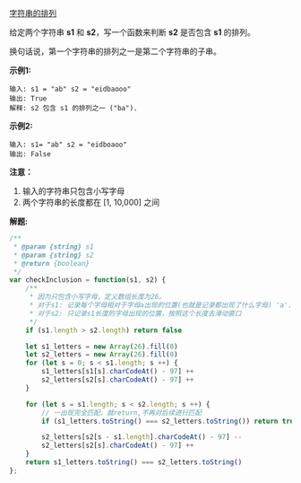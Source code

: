 [字符串的排列](https://leetcode-cn.com/problems/permutation-in-string/)

给定两个字符串 **s1** 和 **s2**，写一个函数来判断 **s2** 是否包含 **s1** 的排列。

换句话说，第一个字符串的排列之一是第二个字符串的子串。

**示例1:**

```
输入: s1 = "ab" s2 = "eidbaooo"
输出: True
解释: s2 包含 s1 的排列之一 ("ba").
```

**示例2:**

```
输入: s1= "ab" s2 = "eidboaoo"
输出: False
```

**注意：**

1. 输入的字符串只包含小写字母
2. 两个字符串的长度都在 [1, 10,000] 之间

**解题:**

```js
/**
 * @param {string} s1
 * @param {string} s2
 * @return {boolean}
 */
var checkInclusion = function(s1, s2) {
    /**
     * 因为只包含小写字母，定义数组长度为26。
     * 对于s1: 记录每个字母相对于字母a出现的位置(也就是记录都出现了什么字母) 'a'.charCodeAt() === 97
     * 对于s2: 只记录s1长度的字母出现的位置，按照这个长度去滑动窗口
     */
    if (s1.length > s2.length) return false

    let s1_letters = new Array(26).fill(0)
    let s2_letters = new Array(26).fill(0)
    for (let s = 0; s < s1.length; s ++) {
        s1_letters[s1[s].charCodeAt() - 97] ++
        s2_letters[s2[s].charCodeAt() - 97] ++
    }

    for (let s = s1.length; s < s2.length; s ++) {
        // 一出现完全匹配，就return,不再对后续进行匹配
        if (s1_letters.toString() === s2_letters.toString()) return true

        s2_letters[s2[s - s1.length].charCodeAt() - 97] --
        s2_letters[s2[s].charCodeAt() - 97] ++
    }
    return s1_letters.toString() === s2_letters.toString()
};
```